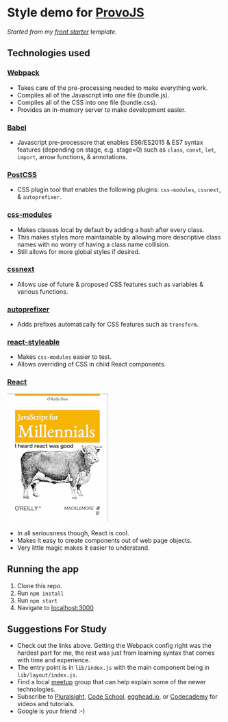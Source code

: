 # Style demo for [ProvoJS](http://www.meetup.com/ProvoJS/)

_Started from my [front starter](https://github.com/dinkelburt/front-starter) template._

## Technologies used

### [Webpack](http://webpack.github.io/)
* Takes care of the pre-processing needed to make everything work.
* Compiles all of the Javascript into one file (bundle.js).
* Compiles all of the CSS into one file (bundle.css).
* Provides an in-memory server to make development easier.
### [Babel](https://babeljs.io/)
* Javascript pre-processore that enables ES6/ES2015 & ES7 syntax features (depending on stage, e.g. stage=0) such as `class`, `const`, `let`, `import`, arrow functions, & annotations.
### [PostCSS](https://github.com/postcss/postcss)
* CSS plugin tool that enables the following plugins: `css-modules`, `cssnext`, & `autoprefixer`.
### [css-modules](https://github.com/css-modules/css-modules)
* Makes classes local by default by adding a hash after every class.
* This makes styles more maintainable by allowing more descriptive class names with no worry of having a class name collision.
* Still allows for more global styles if desired.
### [cssnext](http://cssnext.io/)
* Allows use of future & proposed CSS features such as variables & various functions.
### [autoprefixer](https://www.npmjs.com/package/autoprefixer)
* Adds prefixes automatically for CSS features such as `transform`.
### [react-styleable](https://www.npmjs.com/package/react-styleable)
* Makes `css-modules` easier to test.
* Allows overriding of CSS in child React components.
### [React](http://facebook.github.io/react/)
![I heard React was good...](react_good.png)

* In all seriousness though, React is cool.
* Makes it easy to create components out of web page objects.
* Very little magic makes it easier to understand.

## Running the app
1. Clone this repo.
2. Run `npm install`
3. Run `npm start`
4. Navigate to [localhost:3000](http://localhost:3000)

## Suggestions For Study
* Check out the links above. Getting the Webpack config right was the hardest part for me, the rest was just from learning syntax that comes with time and experience.
* The entry point is in `lib/index.js` with the main component being in `lib/layout/index.js`.
* Find a local [meetup](http://www.meetup.com) group that can help explain some of the newer technologies.
* Subscribe to [Pluralsight](http://www.pluralsight.com), [Code School](https://www.codeschool.com), [egghead.io](https://www.egghead.io), or [Codecademy](https://www.codecademy.com) for videos and tutorials.
* Google is your friend :-)
